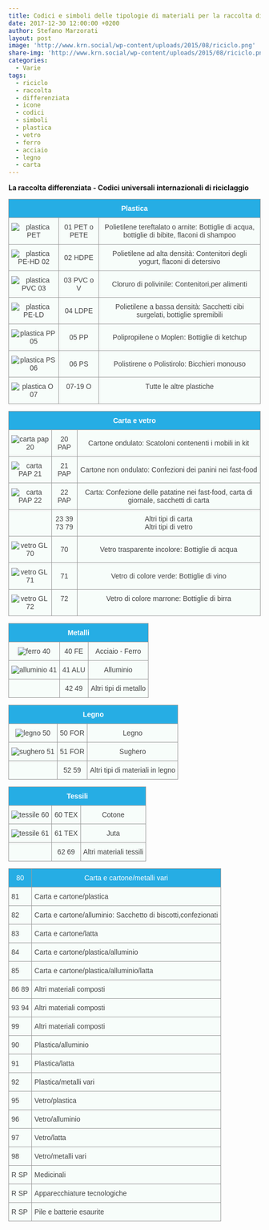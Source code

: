 ```yaml
---
title: Codici e simboli delle tipologie di materiali per la raccolta differenziata
date: 2017-12-30 12:00:00 +0200
author: Stefano Marzorati
layout: post
image: 'http://www.krn.social/wp-content/uploads/2015/08/riciclo.png'
share-img: 'http://www.krn.social/wp-content/uploads/2015/08/riciclo.png'
categories:
  - Varie
tags:
  - riciclo
  - raccolta
  - differenziata
  - icone
  - codici
  - simboli
  - plastica
  - vetro
  - ferro
  - acciaio
  - legno
  - carta
---
```

**La raccolta differenziata - Codici universali internazionali di riciclaggio**   

<style type="text/css">
.tg  {border-collapse:collapse;border-spacing:0;border-color:#999;margin:0px auto;}
.tg td{font-family:Arial, sans-serif;font-size:14px;padding:10px 5px;border-style:solid;border-width:1px;overflow:hidden;word-break:normal;border-color:#999;color:#444;background-color:#F7FDFA;}
.tg th{font-family:Arial, sans-serif;font-size:14px;font-weight:normal;padding:10px 5px;border-style:solid;border-width:1px;overflow:hidden;word-break:normal;border-color:#999;color:#fff;background-color:#26ADE4;}
.tg .tg-s6z2{text-align:center}
.tg .tg-hgcj{font-weight:bold;text-align:center}
.tg .tg-baqh{text-align:center;vertical-align:top}
</style>
<table class="tg">
  <tr>
    <th class="tg-hgcj" colspan="3">Plastica</th>
  </tr>
  <tr>
    <td class="tg-s6z2"><img src="http://www.difesambiente.it/immagini/PET_01.gif" alt="plastica PET"></td>
    <td class="tg-s6z2">01 PET o PETE</td>
    <td class="tg-s6z2">Polietilene tereftalato o arnite: Bottiglie di acqua, bottiglie di bibite, flaconi di shampoo</td>
  </tr>
  <tr>
    <td class="tg-s6z2"><img src="http://www.difesambiente.it/immagini/PE_02.gif" alt="plastica PE-HD 02"></td>
    <td class="tg-s6z2">02 HDPE</td>
    <td class="tg-s6z2">Polietilene ad alta densità: Contenitori degli yogurt, flaconi di detersivo</td>
  </tr>
  <tr>
    <td class="tg-s6z2"><img src="http://www.difesambiente.it/immagini/PVC_03.gif" alt="plastica PVC 03"></td>
    <td class="tg-s6z2">03 PVC o V</td>
    <td class="tg-s6z2">Cloruro di polivinile: Contenitori,per alimenti</td>
  </tr>
  <tr>
    <td class="tg-s6z2"><img src="http://www.difesambiente.it/immagini/PE_04.gif" alt="plastica PE-LD"></td>
    <td class="tg-s6z2">04 LDPE</td>
    <td class="tg-s6z2">Polietilene a bassa densità: Sacchetti cibi surgelati, bottiglie spremibili</td>
  </tr>
  <tr>
    <td class="tg-s6z2"><img src="http://www.difesambiente.it/immagini/PP_05.gif" alt="plastica PP 05"></td>
    <td class="tg-s6z2">05 PP</td>
    <td class="tg-s6z2">Polipropilene o Moplen: Bottiglie di ketchup</td>
  </tr>
  <tr>
    <td class="tg-s6z2"><img src="http://www.difesambiente.it/immagini/PS_06gif.gif" alt="plastica PS 06"></td>
    <td class="tg-s6z2">06 PS</td>
    <td class="tg-s6z2">Polistirene o Polistirolo: Bicchieri monouso</td>
  </tr>
  <tr>
    <td class="tg-baqh"><img src="http://www.difesambiente.it/immagini/O_07gif.gif" alt="plastica O 07"></td>
    <td class="tg-baqh">07-19 O</td>
    <td class="tg-baqh">Tutte le altre plastiche</td>
  </tr>
</table>   
<p>
<table class="tg">
  <tr>
    <th class="tg-hgcj" colspan="3">Carta e vetro</th>
  </tr>
  <tr>
    <td class="tg-s6z2"><img src="http://www.difesambiente.it/immagini/PAP_20.gif" alt="carta pap 20"></td>
    <td class="tg-s6z2">20 PAP</td>
    <td class="tg-s6z2">Cartone ondulato: Scatoloni contenenti i mobili in kit</td>
  </tr>
  <tr>
    <td class="tg-s6z2"><img src="http://www.difesambiente.it/immagini/PAP_21.gif" alt="carta PAP 21"></td>
    <td class="tg-s6z2">21 PAP</td>
    <td class="tg-s6z2">Cartone non ondulato: Confezioni dei panini nei fast-food</td>
  </tr>
  <tr>
    <td class="tg-s6z2"><img src="http://www.difesambiente.it/immagini/PAP_22.gif" alt="carta PAP 22"></td>
    <td class="tg-s6z2">22 PAP</td>
    <td class="tg-s6z2">Carta: Confezione delle patatine nei fast-food, carta di giornale, sacchetti di carta</td>
  </tr>
  <tr>
    <td class="tg-s6z2"></td>
    <td class="tg-s6z2">23 39<br>73 79</td>
    <td class="tg-s6z2">Altri tipi di carta<br>Altri tipi di vetro</td>
  </tr>
  <tr>
    <td class="tg-s6z2"><img src="http://www.difesambiente.it/immagini/GL_70.gif" alt="vetro GL 70"></td>
    <td class="tg-s6z2">70</td>
    <td class="tg-s6z2">Vetro trasparente incolore: Bottiglie di acqua</td>
  </tr>
  <tr>
    <td class="tg-s6z2"><img src="http://www.difesambiente.it/immagini/GL_71.gif" alt="vetro GL 71"></td>
    <td class="tg-s6z2">71</td>
    <td class="tg-s6z2">Vetro di colore verde: Bottiglie di vino</td>
  </tr>
  <tr>
    <td class="tg-baqh"><img src="http://www.difesambiente.it/immagini/GL_72.gif" alt="vetro GL 72"></td>
    <td class="tg-baqh">72</td>
    <td class="tg-baqh">Vetro di colore marrone: Bottiglie di birra</td>
  </tr>
</table>

<p>

<table class="tg">
  <tr>
    <th class="tg-hgcj" colspan="3">Metalli</th>
  </tr>
  <tr>
    <td class="tg-s6z2"><img src="http://www.difesambiente.it/immagini/FE_40.gif" alt="ferro 40"></td>
    <td class="tg-s6z2">40 FE</td>
    <td class="tg-s6z2">Acciaio - Ferro</td>
  </tr>
  <tr>
    <td class="tg-s6z2"><img src="http://www.difesambiente.it/immagini/ALU_41.gif" alt="alluminio 41"></td>
    <td class="tg-s6z2">41 ALU</td>
    <td class="tg-s6z2">Alluminio</td>
  </tr>
   <tr>
    <td class="tg-s6z2"></td>
    <td class="tg-s6z2">42 49</td>
    <td class="tg-s6z2">Altri tipi di metallo</td>
  </tr>
</table>

<p>

<table class="tg">
  <tr>
    <th class="tg-hgcj" colspan="3">Legno</th>
  </tr>
  <tr>
    <td class="tg-s6z2"><img src="http://www.difesambiente.it/immagini/FOR_50.gif" alt="legno 50"></td>
    <td class="tg-s6z2">50 FOR</td>
    <td class="tg-s6z2">Legno</td>
  </tr>
  <tr>
    <td class="tg-s6z2"><img src="http://www.difesambiente.it/immagini/FOR_51.gif" alt="sughero 51"></td>
    <td class="tg-s6z2">51 FOR</td>
    <td class="tg-s6z2">Sughero</td>
  </tr>
  <tr>
    <td class="tg-s6z2"></td>
    <td class="tg-s6z2">52 59</td>
    <td class="tg-s6z2">Altri tipi di materiali in legno</td>
  </tr>
</table>

<p>

<table class="tg">
  <tr>
    <th class="tg-hgcj" colspan="3">Tessili</th>
  </tr>
  <tr>
    <td class="tg-s6z2"><img src="http://www.difesambiente.it/immagini/TEX_60.gif" alt="tessile 60"></td>
    <td class="tg-s6z2">60 TEX</td>
    <td class="tg-s6z2">Cotone</td>
  </tr>
  <tr>
    <td class="tg-s6z2"><img src="http://www.difesambiente.it/immagini/TEX_61.gif" alt="tessile 61"></td>
    <td class="tg-s6z2">61 TEX</td>
    <td class="tg-s6z2">Juta</td>
  </tr>
  <tr>
    <td class="tg-s6z2"></td>
    <td class="tg-s6z2">62 69</td>
    <td class="tg-s6z2">Altri materiali tessili</td>
  </tr>
  </table>

<p>
  
  <style type="text/css">
.tg  {border-collapse:collapse;border-spacing:0;}
.tg td{font-family:Arial, sans-serif;font-size:14px;padding:10px 5px;border-style:solid;border-width:1px;overflow:hidden;word-break:normal;}
.tg th{font-family:Arial, sans-serif;font-size:14px;font-weight:normal;padding:10px 5px;border-style:solid;border-width:1px;overflow:hidden;word-break:normal;}
.tg .tg-yw4l{vertical-align:top}
</style>
<table class="tg">
  <tr>
    <th class="tg-031e">80</th>
    <th class="tg-031e">Carta e cartone/metalli vari</th>
  </tr>
  <tr>
    <td class="tg-031e">81</td>
    <td class="tg-031e">Carta e cartone/plastica</td>
  </tr>
  <tr>
    <td class="tg-yw4l">82</td>
    <td class="tg-yw4l">Carta e cartone/alluminio: Sacchetto di biscotti,confezionati</td>
  </tr>
  <tr>
    <td class="tg-yw4l">83</td>
    <td class="tg-yw4l">Carta e cartone/latta</td>
  </tr>
  <tr>
    <td class="tg-yw4l">84</td>
    <td class="tg-yw4l">Carta e cartone/plastica/alluminio</td>
  </tr>
  <tr>
    <td class="tg-yw4l">85</td>
    <td class="tg-yw4l">Carta e cartone/plastica/alluminio/latta</td>
  </tr>
  <tr>
    <td class="tg-yw4l">86 89<br></td>
    <td class="tg-yw4l">Altri materiali composti</td>
  </tr>
  <tr>
    <td class="tg-yw4l">93 94<br></td>
    <td class="tg-yw4l">Altri materiali composti</td>
  </tr>
  <tr>
    <td class="tg-yw4l">99</td>
    <td class="tg-yw4l">Altri materiali composti</td>
  </tr>
  <tr>
    <td class="tg-yw4l">90</td>
    <td class="tg-yw4l">Plastica/alluminio</td>
  </tr>
  <tr>
    <td class="tg-yw4l">91</td>
    <td class="tg-yw4l">Plastica/latta</td>
  </tr>
  <tr>
    <td class="tg-yw4l">92</td>
    <td class="tg-yw4l">Plastica/metalli vari</td>
  </tr>
  <tr>
    <td class="tg-yw4l">95</td>
    <td class="tg-yw4l">Vetro/plastica</td>
  </tr>
  <tr>
    <td class="tg-yw4l">96</td>
    <td class="tg-yw4l">Vetro/alluminio</td>
  </tr>
  <tr>
    <td class="tg-yw4l">97</td>
    <td class="tg-yw4l">Vetro/latta</td>
  </tr>
  <tr>
    <td class="tg-yw4l">98</td>
    <td class="tg-yw4l">Vetro/metalli vari</td>
  </tr>
  <tr>
    <td class="tg-yw4l">R SP</td>
    <td class="tg-yw4l">Medicinali</td>
  </tr>
  <tr>
    <td class="tg-yw4l">R SP</td>
    <td class="tg-yw4l">Apparecchiature tecnologiche</td>
  </tr>
  <tr>
    <td class="tg-yw4l">R SP</td>
    <td class="tg-yw4l">Pile e batterie esaurite</td>
  </tr>
</table>